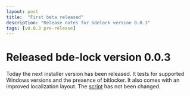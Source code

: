 ```yaml
---
layout: post
title:  "First beta released"
description: "Release notes for bdelock version 0.0.3"
tags: [v0.0.3 pre-release]
---
```


# Released bde-lock version 0.0.3

Today the next installer version has been released. It tests for supported Windows versions and the presence of bitlocker. It also comes with an improved localization layout. The [script](/script/bdelock.vbs) has not been changed.
